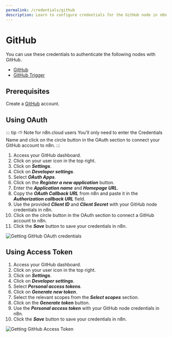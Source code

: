 ```yaml
---
permalink: /credentials/github
description: Learn to configure credentials for the GitHub node in n8n
---
```


# GitHub

You can use these credentials to authenticate the following nodes with GitHub.
- [GitHub](../../nodes-library/nodes/GitHub/README.md)
- [GitHub Trigger](../../nodes-library/trigger-nodes/GitHubTrigger/README.md)


## Prerequisites

Create a [GitHub](https://github.com/) account.

## Using OAuth

::: tip ⛅️ Note for n8n.cloud users
You'll only need to enter the Credentials Name and click on the circle button in the OAuth section to connect your GitHub account to n8n.
:::

1. Access your GitHub dashboard.
2. Click on your user icon in the top right.
3. Click on ***Settings***.
4. Click on ***Developer settings***.
5. Select ***OAuth Apps***.
6. Click on the ***Register a new application*** button.
7. Enter the ***Application name*** and ***Homepage URL***.
8. Copy the ***OAuth Callback URL*** from n8n and paste it in the ***Authorization callback URL*** field.
9. Use the provided ***Client ID*** and ***Client Secret*** with your GitHub node credentials in n8n.
10. Click on the circle button in the OAuth section to connect a GitHub account to n8n.
11. Click the ***Save*** button to save your credentials in n8n.

![Getting GitHub OAuth credentials](./using-oauth.gif)


## Using Access Token

1. Access your GitHub dashboard.
2. Click on your user icon in the top right.
3. Click on ***Settings***.
4. Click on ***Developer settings***.
5. Select ***Personal access tokens***.
6. Click on ***Generate new token***.
7. Select the relevant scopes from the ***Select scopes*** section.
8. Click on the ***Generate token*** button.
8. Use the ***Personal access token*** with your GitHub node credentials in n8n.
9. Click the ***Save*** button to save your credentials in n8n.

![Getting GitHub Access Token](./using-access-token.gif)

